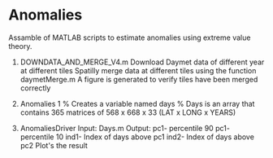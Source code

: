 # Anomalies
Assamble of MATLAB scripts to estimate anomalies using extreme value theory. 
1) DOWNDATA_AND_MERGE_V4.m
Download Daymet data of different year at different tiles
Spatilly merge data at different tiles using the function daymetMerge.m
A figure is generated to verify tiles have been merged correctly 

2) Anomalies 1
% Creates a variable named days
% Days is an array that contains 365 matrices of 568 x 668 x 33 (LAT x LONG x YEARS)

3) AnomaliesDriver
Input: Days.m
Output: 
pc1- percentile 90
pc1- percentile 10
ind1- Index of days above pc1
ind2- Index of days above pc2
Plot's the result
